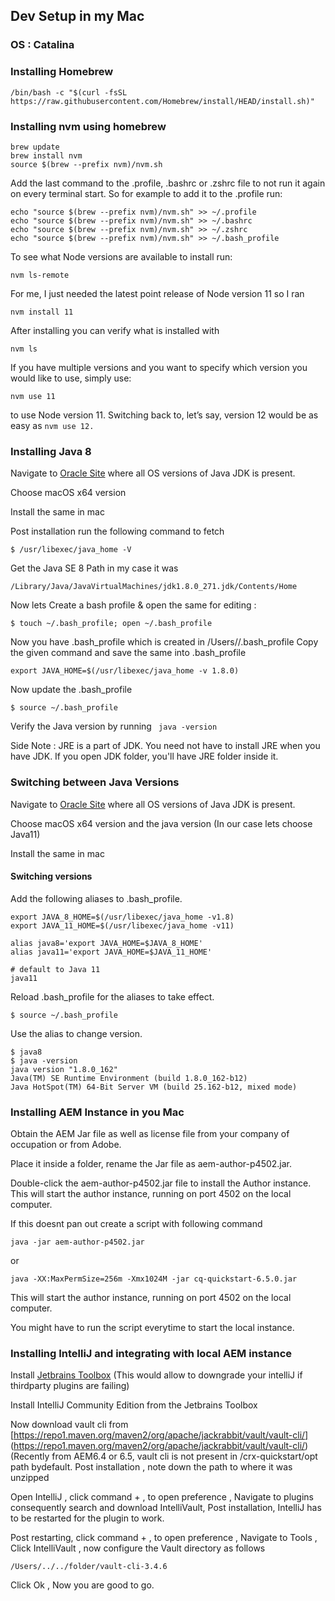 ## Dev Setup in my Mac
### OS : Catalina

### Installing Homebrew

```
/bin/bash -c "$(curl -fsSL https://raw.githubusercontent.com/Homebrew/install/HEAD/install.sh)"
```

### Installing nvm using homebrew
```
brew update
brew install nvm
source $(brew --prefix nvm)/nvm.sh
```

Add the last command to the .profile, .bashrc or .zshrc file to not run it again on every terminal start. So for example to add it to the .profile run:
```
echo "source $(brew --prefix nvm)/nvm.sh" >> ~/.profile
echo "source $(brew --prefix nvm)/nvm.sh" >> ~/.bashrc
echo "source $(brew --prefix nvm)/nvm.sh" >> ~/.zshrc
echo "source $(brew --prefix nvm)/nvm.sh" >> ~/.bash_profile
```
To see what Node versions are available to install run:
```
nvm ls-remote
```
For me, I just needed the latest point release of Node version 11 so I ran
```
nvm install 11
```
After installing you can verify what is installed with
```
nvm ls
```
If you have multiple versions and you want to specify which version you would like to use, simply use:
```
nvm use 11
```
to use Node version 11.
Switching back to, let’s say, version 12 would be as easy as ```nvm use 12.```


### Installing Java 8

Navigate to [Oracle Site](https://www.oracle.com/java/technologies/javase/javase-jdk8-downloads.html) where all OS versions of Java JDK is present.

Choose macOS x64 version

Install the same in mac

Post installation run the following command to fetch 
```
$ /usr/libexec/java_home -V
```
Get the Java SE 8 Path in my case it was
```
/Library/Java/JavaVirtualMachines/jdk1.8.0_271.jdk/Contents/Home
```
Now lets Create a bash profile & open the same for editing :
```
$ touch ~/.bash_profile; open ~/.bash_profile
```
Now you have .bash_profile which is created in /Users/<user>/.bash_profile
Copy the given command and save the same into .bash_profile

```
export JAVA_HOME=$(/usr/libexec/java_home -v 1.8.0)
```
Now update the .bash_profile
```
$ source ~/.bash_profile
```
Verify the Java version by running ``` java -version```

Side Note : JRE is a part of JDK. You need not have to install JRE when you have JDK. If you open JDK folder, you'll have JRE folder inside it.

### Switching between Java Versions

Navigate to [Oracle Site](https://www.oracle.com/java/technologies/javase/) where all OS versions of Java JDK is present.

Choose macOS x64 version and the java version (In our case lets choose Java11)

Install the same in mac

#### Switching versions

Add the following aliases to .bash_profile.
```
export JAVA_8_HOME=$(/usr/libexec/java_home -v1.8)
export JAVA_11_HOME=$(/usr/libexec/java_home -v11)

alias java8='export JAVA_HOME=$JAVA_8_HOME'
alias java11='export JAVA_HOME=$JAVA_11_HOME'

# default to Java 11
java11

```
Reload .bash_profile for the aliases to take effect.
```
$ source ~/.bash_profile
```
Use the alias to change version.
```
$ java8
$ java -version
java version "1.8.0_162"
Java(TM) SE Runtime Environment (build 1.8.0_162-b12)
Java HotSpot(TM) 64-Bit Server VM (build 25.162-b12, mixed mode)
```

### Installing AEM Instance in you Mac

Obtain the AEM Jar file as well as license file from your company of occupation or from Adobe.

Place it inside a folder, rename the Jar file as aem-author-p4502.jar.

Double-click the aem-author-p4502.jar file to install the Author instance. This will start the author instance, running on port 4502 on the local computer.

If this doesnt pan out create a script with following command

```
java -jar aem-author-p4502.jar
```
or
```
java -XX:MaxPermSize=256m -Xmx1024M -jar cq-quickstart-6.5.0.jar
```
This will start the author instance, running on port 4502 on the local computer.

You might have to run the script everytime to start the local instance.

### Installing IntelliJ and integrating with local AEM instance

Install [Jetbrains Toolbox](https://www.jetbrains.com/toolbox-app/) (This would allow to downgrade your intelliJ if thirdparty plugins are failing)

Install IntelliJ Community Edition from the Jetbrains Toolbox

Now download vault cli from [https://repo1.maven.org/maven2/org/apache/jackrabbit/vault/vault-cli/] (https://repo1.maven.org/maven2/org/apache/jackrabbit/vault/vault-cli/) (Recently from AEM6.4 or 6.5, vault cli is not present in /crx-quickstart/opt path bydefault. Post installation , note down the path to where it was unzipped 

Open IntelliJ , click command + , to open preference , Navigate to plugins consequently search and download IntelliVault, Post installation, IntelliJ has to be restarted for the plugin to work. 

Post restarting, click command + , to open preference , Navigate to Tools , Click IntelliVault , now configure the Vault directory as follows
```
/Users/../../folder/vault-cli-3.4.6
```
Click Ok , Now you are good to go.
